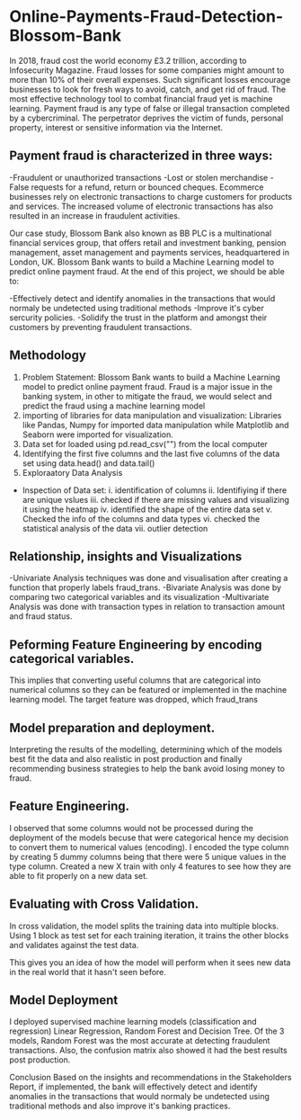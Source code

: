 # Online-Payments-Fraud-Detection-Blossom-Bank
In 2018, fraud cost the world economy £3.2 trillion, according to Infosecurity Magazine. Fraud losses for some companies might amount to more than 10% of their overall expenses. Such significant losses encourage businesses to look for fresh ways to avoid, catch, and get rid of fraud. The most effective technology tool to combat financial fraud yet is machine learning. Payment fraud is any type of false or illegal transaction completed by a cybercriminal. The perpetrator deprives the victim of funds, personal property, interest or sensitive information via the Internet.

## Payment fraud is characterized in three ways:

-Fraudulent or unauthorized transactions
-Lost or stolen merchandise
-False requests for a refund, return or bounced cheques.
Ecommerce businesses rely on electronic transactions to charge customers for products and services. The increased volume of electronic transactions has also resulted in an increase in fraudulent activities.

Our case study, Blossom Bank also known as BB PLC is a multinational financial services group, that offers retail and investment banking, pension management, asset management and payments services, headquartered in London, UK. Blossom Bank wants to build a Machine Learning model to predict online payment fraud. At the end of this project, we should be able to:

 -Effectively detect and identify anomalies in the transactions that would normaly be undetected using traditional methods
 -Improve it's cyber sercurity policies.
 -Solidify the trust in the platform and amongst their customers by preventing fraudulent transactions.
 
 ## Methodology
 1. Problem Statement:
 Blossom Bank wants to build a Machine Learning model to predict online payment fraud. Fraud is a major issue in the banking system, in other to mitigate the fraud, we would select and predict the fraud using a machine learning model
 2. importing of libraries for data manipulation and visualization:
 Libraries like Pandas, Numpy for imported data manipulation while Matplotlib and Seaborn were imported for visualization.
 3. Data set for loaded using pd.read_csv("") from the local computer
 4. Identifying the first five columns and the last five columns of the data set using data.head() and data.tail()
 5. Exploraatory Data Analysis
 - Inspection of Data set: 
 i. identification of columns
 ii. Identifiying if there are unique vslues
 iii. checked if there are missing values and visualizing it using the heatmap
 iv. identified the shape of the entire data set
 v. Checked the info of the columns and data types
 vi. checked the statistical analysis of the data
 vii. outlier detection
 
 ## Relationship, insights and Visualizations
 -Univariate Analysis techniques was done and visualisation after creating a function that properly labels fraud_trans.
-Bivariate Analysis was done by comparing two categorical variables and its visualization
-Multivariate Analysis was done with transaction types in relation to transaction amount and fraud status.

## Peforming Feature Engineering by encoding categorical variables. 
This implies that converting useful columns that are categorical into numerical columns so they can be featured or implemented in the machine learning model. The target feature was dropped, which fraud_trans

## Model preparation and deployment. 
Interpreting the results of the modelling, determining which of the models best fit the data and also realistic in post production and finally recommending business strategies to help the bank avoid losing money to fraud.

## Feature Engineering.
I observed that some columns would not be processed during the deployment of the models becuse that were categorical hence my decision to convert them to numerical values (encoding). I encoded the type column by creating 5 dummy columns being that there were 5 unique values in the type column. Created a new X train with only 4 features to see how they are able to fit properly on a new data set.

## Evaluating with Cross Validation.
In cross validation, the model splits the training data into multiple blocks. Using 1 block as test set for each training iteration, it trains the other blocks and validates against the test data.

This gives you an idea of how the model will perform when it sees new data in the real world that it hasn't seen before.

## Model Deployment
I deployed supervised machine learning models (classification and regression) Linear Regression, Random Forest and Decision Tree. Of the 3 models, Random Forest was the most accurate at detecting fraudulent transactions. Also, the confusion matrix also showed it had the best results post production.

Conclusion
Based on the insights and recommendations in the Stakeholders Report, if implemented, the bank will effectively detect and identify anomalies in the transactions that would normaly be undetected using traditional methods and also improve it's banking practices.
